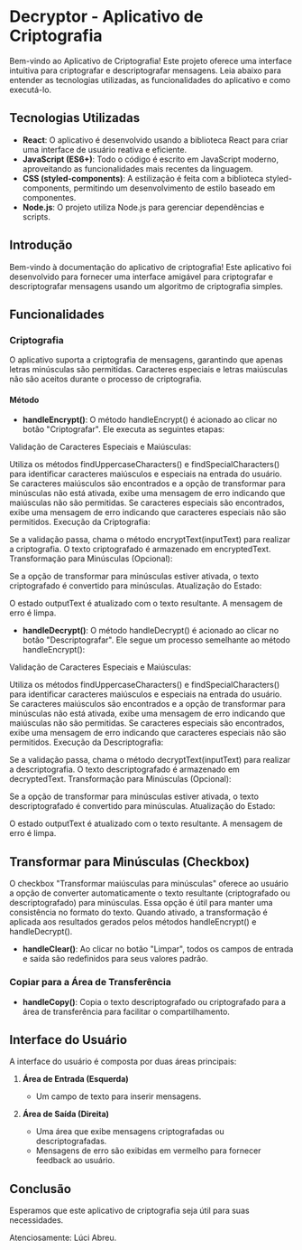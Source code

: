 # Decryptor - Aplicativo de Criptografia



Bem-vindo ao Aplicativo de Criptografia! Este projeto oferece uma interface intuitiva para criptografar e descriptografar mensagens. Leia abaixo para entender as tecnologias utilizadas, as funcionalidades do aplicativo e como executá-lo.

## Tecnologias Utilizadas

- **React**: O aplicativo é desenvolvido usando a biblioteca React para criar uma interface de usuário reativa e eficiente.
- **JavaScript (ES6+)**: Todo o código é escrito em JavaScript moderno, aproveitando as funcionalidades mais recentes da linguagem.
- **CSS (styled-components)**: A estilização é feita com a biblioteca styled-components, permitindo um desenvolvimento de estilo baseado em componentes.
- **Node.js**: O projeto utiliza Node.js para gerenciar dependências e scripts.

## Introdução

Bem-vindo à documentação do aplicativo de criptografia! Este aplicativo foi desenvolvido para fornecer uma interface amigável para criptografar e descriptografar mensagens usando um algoritmo de criptografia simples.

## Funcionalidades

### Criptografia

O aplicativo suporta a criptografia de mensagens, garantindo que apenas letras minúsculas são permitidas. Caracteres especiais e letras maiúsculas não são aceitos durante o processo de criptografia.



#### Método

- **handleEncrypt()**: O método handleEncrypt() é acionado ao clicar no botão "Criptografar". Ele executa as seguintes etapas:

Validação de Caracteres Especiais e Maiúsculas:

Utiliza os métodos findUppercaseCharacters() e findSpecialCharacters() para identificar caracteres maiúsculos e especiais na entrada do usuário.
Se caracteres maiúsculos são encontrados e a opção de transformar para minúsculas não está ativada, exibe uma mensagem de erro indicando que maiúsculas não são permitidas.
Se caracteres especiais são encontrados, exibe uma mensagem de erro indicando que caracteres especiais não são permitidos.
Execução da Criptografia:

Se a validação passa, chama o método encryptText(inputText) para realizar a criptografia.
O texto criptografado é armazenado em encryptedText.
Transformação para Minúsculas (Opcional):

Se a opção de transformar para minúsculas estiver ativada, o texto criptografado é convertido para minúsculas.
Atualização do Estado:

O estado outputText é atualizado com o texto resultante.
A mensagem de erro é limpa.


- **handleDecrypt()**: O método handleDecrypt() é acionado ao clicar no botão "Descriptografar". Ele segue um processo semelhante ao método handleEncrypt():

Validação de Caracteres Especiais e Maiúsculas:

Utiliza os métodos findUppercaseCharacters() e findSpecialCharacters() para identificar caracteres maiúsculos e especiais na entrada do usuário.
Se caracteres maiúsculos são encontrados e a opção de transformar para minúsculas não está ativada, exibe uma mensagem de erro indicando que maiúsculas não são permitidas.
Se caracteres especiais são encontrados, exibe uma mensagem de erro indicando que caracteres especiais não são permitidos.
Execução da Descriptografia:

Se a validação passa, chama o método decryptText(inputText) para realizar a descriptografia.
O texto descriptografado é armazenado em decryptedText.
Transformação para Minúsculas (Opcional):

Se a opção de transformar para minúsculas estiver ativada, o texto descriptografado é convertido para minúsculas.
Atualização do Estado:

O estado outputText é atualizado com o texto resultante.
A mensagem de erro é limpa.

## Transformar para Minúsculas (Checkbox)
O checkbox "Transformar maiúsculas para minúsculas" oferece ao usuário a opção de converter automaticamente o texto resultante (criptografado ou descriptografado) para minúsculas. Essa opção é útil para manter uma consistência no formato do texto. Quando ativado, a transformação é aplicada aos resultados gerados pelos métodos handleEncrypt() e handleDecrypt().

- **handleClear()**: Ao clicar no botão "Limpar", todos os campos de entrada e saída são redefinidos para seus valores padrão.

### Copiar para a Área de Transferência

- **handleCopy()**: Copia o texto descriptografado ou criptografado para a área de transferência para facilitar o compartilhamento.

## Interface do Usuário

A interface do usuário é composta por duas áreas principais:

1. **Área de Entrada (Esquerda)**
   - Um campo de texto para inserir mensagens.

2. **Área de Saída (Direita)**
   - Uma área que exibe mensagens criptografadas ou descriptografadas.
   - Mensagens de erro são exibidas em vermelho para fornecer feedback ao usuário.

## Conclusão

Esperamos que este aplicativo de criptografia seja útil para suas necessidades.

Atenciosamente:
Lúci Abreu.
